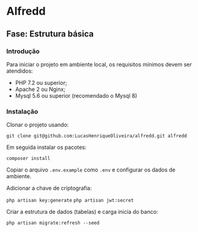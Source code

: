 # Alfredd

## Fase: Estrutura básica

### Introdução

Para iniciar o projeto em ambiente local, os requisitos mínimos devem ser atendidos:

* PHP 7.2 ou superior;
* Apache 2 ou Nginx;
* Mysql 5.6 ou superior (recomendado o Mysql 8)

### Instalação

Clonar o projeto usando:

`git clone git@github.com:LucasHenriqueOliveira/alfredd.git alfredd`
 
Em seguida instalar os pacotes:

`composer install`

Copiar o arquivo `.env.example` como `.env` e configurar os dados de ambiente.

Adicionar a chave de criptografia:

`php artisan key:generate`
`php artisan jwt:secret`

Criar a estrutura de dados (tabelas) e carga inicia do banco:

`php artisan migrate:refresh --seed`